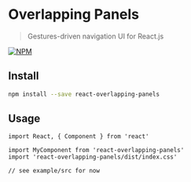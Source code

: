 # Overlapping Panels

> Gestures-driven navigation UI for React.js

[![NPM](https://img.shields.io/npm/v/react-overlapping-panels.svg)](https://www.npmjs.com/package/react-overlapping-panels)

## Install

```bash
npm install --save react-overlapping-panels
```

## Usage

```tsx
import React, { Component } from 'react'

import MyComponent from 'react-overlapping-panels'
import 'react-overlapping-panels/dist/index.css'

// see example/src for now
```

